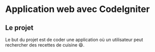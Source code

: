 # Application web avec CodeIgniter

## Le projet

Le but du projet est de coder une application où un utilisateur peut rechercher des recettes de cuisine 😄.


